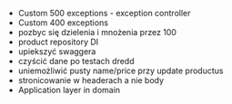 - Custom 500 exceptions - exception controller
- Custom 400 exceptions
- pozbyc się dzielenia i mnożenia przez 100
- product repository DI
- upiekszyć swaggera
- czyścić dane po testach dredd
- uniemożliwić pusty name/price przy update productus
- stronicowanie w headerach a nie body
- Application layer in domain